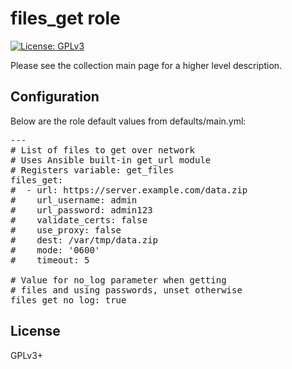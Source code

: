 # files_get role

[![License: GPLv3](https://img.shields.io/badge/license-GPLv3-brightgreen.svg)](https://www.gnu.org/licenses/gpl-3.0)

Please see the collection main page for a higher level description.

## Configuration

Below are the role default values from defaults/main.yml:

<pre>
---
# List of files to get over network
# Uses Ansible built-in get_url module
# Registers variable: get_files
files_get:
#  - url: https://server.example.com/data.zip
#    url_username: admin
#    url_password: admin123
#    validate_certs: false
#    use_proxy: false
#    dest: /var/tmp/data.zip
#    mode: '0600'
#    timeout: 5

# Value for no_log parameter when getting
# files and using passwords, unset otherwise
files_get_no_log: true
</pre>

## License

GPLv3+
